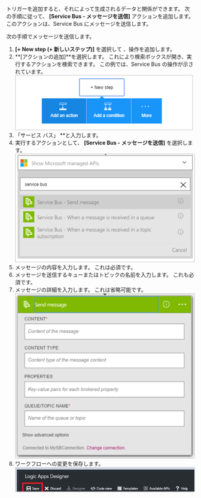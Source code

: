 トリガーを追加すると、それによって生成されるデータと関係ができます。 次の手順に従って、 **[Service Bus - メッセージを送信]** アクションを追加します。 このアクションは、Service Bus にメッセージを送信します。  

次の手順でメッセージを送信します。  

1. **[+ New step (+ 新しいステップ)]** を選択して 、操作を追加します。  
2. **[アクションの追加]**を選択します。 これにより検索ボックスが開き、実行するアクションを検索できます。 この例では、Service Bus の操作が示されています。    
   ![Service Bus アクション イメージ 1](./media/connectors-create-api-servicebus/action-1.png)   
3. 「サービス バス」 **と入力します。  
4. 実行するアクションとして、 **[Service Bus - メッセージを送信]** を選択します。  
   ![Service Bus アクション イメージ 2](./media/connectors-create-api-servicebus/action-2.png)    
5. メッセージの内容を入力します。 これは必須です。  
6. メッセージを送信するキューまたはトピックの名前を入力します。 これも必須です。   
7. メッセージの詳細を入力します。 これは省略可能です。     
   ![Service Bus アクション イメージ 3](./media/connectors-create-api-servicebus/action-3.png)    
8. ワークフローへの変更を保存します。   
   ![Service Bus アクション イメージ 4](./media/connectors-create-api-servicebus/action-4.png)     

